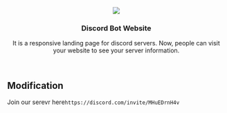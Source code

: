 <center>
  <img src="download - Copy.png">
  <br>
  <h3>Discord Bot Website</h3>
  <p>It is a responsive landing page for discord servers. Now, people can visit your website to see your server information.</p><br>
</center>

## Modification
Join our serevr here`https://discord.com/invite/MHuEDrnH4v`
